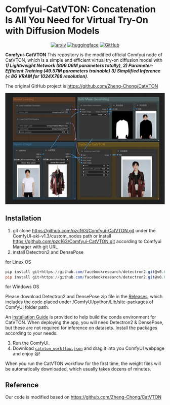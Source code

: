 

# Comfyui-CatVTON: Concatenation Is All You Need for Virtual Try-On with Diffusion Models

<div style="display: flex; justify-content: center; align-items: center;">
  <a href="http://arxiv.org/abs/2407.15886" style="margin: 0 2px;">
    <img src='https://img.shields.io/badge/arXiv-2407.15886-red?style=flat&logo=arXiv&logoColor=red' alt='arxiv'>
  </a>
  <a href='https://huggingface.co/zhengchong/CatVTON' style="margin: 0 2px;">
    <img src='https://img.shields.io/badge/Hugging Face-ckpts-orange?style=flat&logo=HuggingFace&logoColor=orange' alt='huggingface'>
  </a>
  <a href="https://github.com/Zheng-Chong/CatVTON" style="margin: 0 2px;">
    <img src='https://img.shields.io/badge/GitHub-Repo-blue?style=flat&logo=GitHub' alt='GitHub'>
  </a>
</div>



**Comfyui-CatVTON** This repository is the modified official Comfyui node of CatVTON, which is a simple and efficient virtual try-on diffusion model with 
***1) Lightweight Network (899.06M parameters totally)***, 
***2) Parameter-Efficient Training (49.57M parameters trainable)*** 
***3) Simplified Inference (< 8G VRAM for 1024X768 resolution)***.

The original GitHub project is https://github.com/Zheng-Chong/CatVTON

![img.png](img.png)

## Installation
1. git clone https://github.com/pzc163/Comfyui-CatVTON.git under the ComfyUI-aki-v1.3/custom_nodes path or install https://github.com/pzc163/Comfyui-CatVTON.git according to Comfyui Manager with git URL
2. install Detectron2 and DensePose

for Linux OS
```PowerShell
pip install git+https://github.com/facebookresearch/detectron2.git@v0.6
pip install git+https://github.com/facebookresearch/detectron2.git@v0.6#subdirectory=projects/DensePose
```
for Windows OS

Please download Detectron2 and DensePose zip file in the [Releases](https://github.com/pzc163/Comfyui-CatVTON/releases/tag/Detectron2%26densepose), which includes the code placed under /ComfyUI/python/Lib/site-packages of ComfyUI folder path.

An [Installation Guide](https://github.com/Zheng-Chong/CatVTON/blob/main/INSTALL.md) is provided to help build the conda environment for CatVTON. When deploying the app, you will need Detectron2 & DensePose, but these are not required for inference on datasets. Install the packages according to your needs.

3. Run the ComfyUI.
4. Download [`catvton_workflow.json`](https://github.com/pzc163/Comfyui-CatVTON/tree/Detectron2%26densepose/workflow/catvton_workflow.json) and drag it into you ComfyUI webpage and enjoy 😆!

When you run the CatVTON workflow for the first time, the weight files will be automatically downloaded, which usually takes dozens of minutes.


## Reference
Our code is modified based on https://github.com/Zheng-Chong/CatVTON

```

